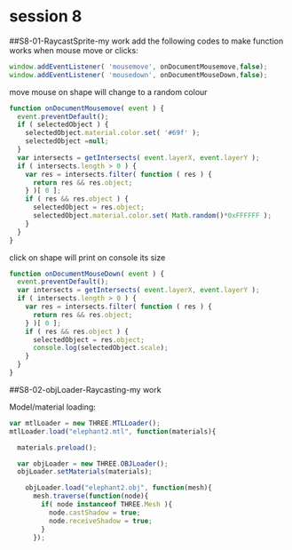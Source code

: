 # session 8
##S8-01-RaycastSprite-my work
add the following codes to make function works when mouse move or clicks:
```javascript
window.addEventListener( 'mousemove', onDocumentMousemove,false);
window.addEventListener( 'mousedown', onDocumentMouseDown,false);
```
move mouse on shape will change to a random colour
```javascript
function onDocumentMousemove( event ) {
  event.preventDefault();
  if ( selectedObject ) {
    selectedObject.material.color.set( '#69f' );
    selectedObject =null;
  }
  var intersects = getIntersects( event.layerX, event.layerY );
  if ( intersects.length > 0 ) {
    var res = intersects.filter( function ( res ) {
      return res && res.object;
    } )[ 0 ];
    if ( res && res.object ) {
      selectedObject = res.object;
      selectedObject.material.color.set( Math.random()*0xFFFFFF );
    }
  }
}
```
click on shape will print on console its size
```javascript
function onDocumentMouseDown( event ) {
  event.preventDefault();
  var intersects = getIntersects( event.layerX, event.layerY );
  if ( intersects.length > 0 ) {
    var res = intersects.filter( function ( res ) {
      return res && res.object;
    } )[ 0 ];
    if ( res && res.object ) {
      selectedObject = res.object;
      console.log(selectedObject.scale);
    }
  }
}
```

##S8-02-objLoader-Raycasting-my work

Model/material loading:
```javascript
var mtlLoader = new THREE.MTLLoader();
mtlLoader.load("elephant2.mtl", function(materials){

  materials.preload();

  var objLoader = new THREE.OBJLoader();
  objLoader.setMaterials(materials);

    objLoader.load("elephant2.obj", function(mesh){
      mesh.traverse(function(node){
        if( node instanceof THREE.Mesh ){
          node.castShadow = true;
          node.receiveShadow = true;
        }
      });
```
